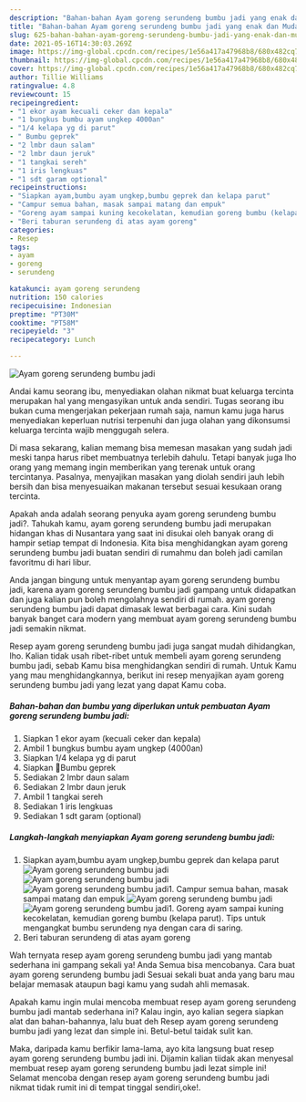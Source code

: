 ```yaml
---
description: "Bahan-bahan Ayam goreng serundeng bumbu jadi yang enak dan Mudah Dibuat"
title: "Bahan-bahan Ayam goreng serundeng bumbu jadi yang enak dan Mudah Dibuat"
slug: 625-bahan-bahan-ayam-goreng-serundeng-bumbu-jadi-yang-enak-dan-mudah-dibuat
date: 2021-05-16T14:30:03.269Z
image: https://img-global.cpcdn.com/recipes/1e56a417a47968b8/680x482cq70/ayam-goreng-serundeng-bumbu-jadi-foto-resep-utama.jpg
thumbnail: https://img-global.cpcdn.com/recipes/1e56a417a47968b8/680x482cq70/ayam-goreng-serundeng-bumbu-jadi-foto-resep-utama.jpg
cover: https://img-global.cpcdn.com/recipes/1e56a417a47968b8/680x482cq70/ayam-goreng-serundeng-bumbu-jadi-foto-resep-utama.jpg
author: Tillie Williams
ratingvalue: 4.8
reviewcount: 15
recipeingredient:
- "1 ekor ayam kecuali ceker dan kepala"
- "1 bungkus bumbu ayam ungkep 4000an"
- "1/4 kelapa yg di parut"
- " Bumbu geprek"
- "2 lmbr daun salam"
- "2 lmbr daun jeruk"
- "1 tangkai sereh"
- "1 iris lengkuas"
- "1 sdt garam optional"
recipeinstructions:
- "Siapkan ayam,bumbu ayam ungkep,bumbu geprek dan kelapa parut"
- "Campur semua bahan, masak sampai matang dan empuk"
- "Goreng ayam sampai kuning kecokelatan, kemudian goreng bumbu (kelapa parut). Tips untuk mengangkat bumbu serundeng nya dengan cara di saring."
- "Beri taburan serundeng di atas ayam goreng"
categories:
- Resep
tags:
- ayam
- goreng
- serundeng

katakunci: ayam goreng serundeng 
nutrition: 150 calories
recipecuisine: Indonesian
preptime: "PT30M"
cooktime: "PT58M"
recipeyield: "3"
recipecategory: Lunch

---
```



![Ayam goreng serundeng bumbu jadi](https://img-global.cpcdn.com/recipes/1e56a417a47968b8/680x482cq70/ayam-goreng-serundeng-bumbu-jadi-foto-resep-utama.jpg)

Andai kamu seorang ibu, menyediakan olahan nikmat buat keluarga tercinta merupakan hal yang mengasyikan untuk anda sendiri. Tugas seorang ibu bukan cuma mengerjakan pekerjaan rumah saja, namun kamu juga harus menyediakan keperluan nutrisi terpenuhi dan juga olahan yang dikonsumsi keluarga tercinta wajib menggugah selera.

Di masa  sekarang, kalian memang bisa memesan masakan yang sudah jadi meski tanpa harus ribet membuatnya terlebih dahulu. Tetapi banyak juga lho orang yang memang ingin memberikan yang terenak untuk orang tercintanya. Pasalnya, menyajikan masakan yang diolah sendiri jauh lebih bersih dan bisa menyesuaikan makanan tersebut sesuai kesukaan orang tercinta. 



Apakah anda adalah seorang penyuka ayam goreng serundeng bumbu jadi?. Tahukah kamu, ayam goreng serundeng bumbu jadi merupakan hidangan khas di Nusantara yang saat ini disukai oleh banyak orang di hampir setiap tempat di Indonesia. Kita bisa menghidangkan ayam goreng serundeng bumbu jadi buatan sendiri di rumahmu dan boleh jadi camilan favoritmu di hari libur.

Anda jangan bingung untuk menyantap ayam goreng serundeng bumbu jadi, karena ayam goreng serundeng bumbu jadi gampang untuk didapatkan dan juga kalian pun boleh mengolahnya sendiri di rumah. ayam goreng serundeng bumbu jadi dapat dimasak lewat berbagai cara. Kini sudah banyak banget cara modern yang membuat ayam goreng serundeng bumbu jadi semakin nikmat.

Resep ayam goreng serundeng bumbu jadi juga sangat mudah dihidangkan, lho. Kalian tidak usah ribet-ribet untuk membeli ayam goreng serundeng bumbu jadi, sebab Kamu bisa menghidangkan sendiri di rumah. Untuk Kamu yang mau menghidangkannya, berikut ini resep menyajikan ayam goreng serundeng bumbu jadi yang lezat yang dapat Kamu coba.

<!--inarticleads1-->

##### Bahan-bahan dan bumbu yang diperlukan untuk pembuatan Ayam goreng serundeng bumbu jadi:

1. Siapkan 1 ekor ayam (kecuali ceker dan kepala)
1. Ambil 1 bungkus bumbu ayam ungkep (4000an)
1. Siapkan 1/4 kelapa yg di parut
1. Siapkan  🧅Bumbu geprek
1. Sediakan 2 lmbr daun salam
1. Sediakan 2 lmbr daun jeruk
1. Ambil 1 tangkai sereh
1. Sediakan 1 iris lengkuas
1. Sediakan 1 sdt garam (optional)




<!--inarticleads2-->

##### Langkah-langkah menyiapkan Ayam goreng serundeng bumbu jadi:

1. Siapkan ayam,bumbu ayam ungkep,bumbu geprek dan kelapa parut
<img src="https://img-global.cpcdn.com/steps/b0d42956ab46403b/160x128cq70/ayam-goreng-serundeng-bumbu-jadi-langkah-memasak-1-foto.jpg" alt="Ayam goreng serundeng bumbu jadi"><img src="https://img-global.cpcdn.com/steps/0b5f4558662fcffb/160x128cq70/ayam-goreng-serundeng-bumbu-jadi-langkah-memasak-1-foto.jpg" alt="Ayam goreng serundeng bumbu jadi"><img src="https://img-global.cpcdn.com/steps/320748cebeb2c69a/160x128cq70/ayam-goreng-serundeng-bumbu-jadi-langkah-memasak-1-foto.jpg" alt="Ayam goreng serundeng bumbu jadi">1. Campur semua bahan, masak sampai matang dan empuk
<img src="https://img-global.cpcdn.com/steps/fd451e6041ef845a/160x128cq70/ayam-goreng-serundeng-bumbu-jadi-langkah-memasak-2-foto.jpg" alt="Ayam goreng serundeng bumbu jadi"><img src="https://img-global.cpcdn.com/steps/6eed69f217cd8b69/160x128cq70/ayam-goreng-serundeng-bumbu-jadi-langkah-memasak-2-foto.jpg" alt="Ayam goreng serundeng bumbu jadi">1. Goreng ayam sampai kuning kecokelatan, kemudian goreng bumbu (kelapa parut). Tips untuk mengangkat bumbu serundeng nya dengan cara di saring.
1. Beri taburan serundeng di atas ayam goreng




Wah ternyata resep ayam goreng serundeng bumbu jadi yang mantab sederhana ini gampang sekali ya! Anda Semua bisa mencobanya. Cara buat ayam goreng serundeng bumbu jadi Sesuai sekali buat anda yang baru mau belajar memasak ataupun bagi kamu yang sudah ahli memasak.

Apakah kamu ingin mulai mencoba membuat resep ayam goreng serundeng bumbu jadi mantab sederhana ini? Kalau ingin, ayo kalian segera siapkan alat dan bahan-bahannya, lalu buat deh Resep ayam goreng serundeng bumbu jadi yang lezat dan simple ini. Betul-betul taidak sulit kan. 

Maka, daripada kamu berfikir lama-lama, ayo kita langsung buat resep ayam goreng serundeng bumbu jadi ini. Dijamin kalian tiidak akan menyesal membuat resep ayam goreng serundeng bumbu jadi lezat simple ini! Selamat mencoba dengan resep ayam goreng serundeng bumbu jadi nikmat tidak rumit ini di tempat tinggal sendiri,oke!.

